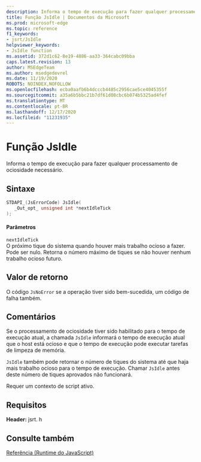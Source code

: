 ```yaml
---
description: Informa o tempo de execução para fazer qualquer processamento de ociosidade necessário.
title: Função JsIdle | Documentos da Microsoft
ms.prod: microsoft-edge
ms.topic: reference
f1_keywords:
- jsrt/JsIdle
helpviewer_keywords:
- JsIdle function
ms.assetid: 372d1c62-8e19-4886-aa33-364cabc09bba
caps.latest.revision: 13
author: MSEdgeTeam
ms.author: msedgedevrel
ms.date: 11/19/2020
ROBOTS: NOINDEX,NOFOLLOW
ms.openlocfilehash: ecba0aafb6b4dcccb4485c2956cae5ce4045355f
ms.sourcegitcommit: a35a6b5bbc21b7df61d08cbc6b074b5325ad4fef
ms.translationtype: MT
ms.contentlocale: pt-BR
ms.lasthandoff: 12/17/2020
ms.locfileid: "11231935"
---
```

# Função JsIdle

Informa o tempo de execução para fazer qualquer processamento de ociosidade necessário.  
  
## Sintaxe  
  
```cpp  
STDAPI_(JsErrorCode) JsIdle(  
   _Out_opt_ unsigned int *nextIdleTick  
);  
```  
  
#### Parâmetros  
 `nextIdleTick`  
 O próximo tique do sistema quando houver mais trabalho ocioso a fazer. Pode ser nulo. Retorna o número máximo de tiques se não houver nenhum trabalho ocioso futuro.  
  
## Valor de retorno  
 O código `JsNoError` se a operação tiver sido bem-sucedida, um código de falha também.  
  
## Comentários  
 Se o processamento de ociosidade tiver sido habilitado para o tempo de execução atual, a chamada `JsIdle` informará o tempo de execução atual que o host está ocioso e que o tempo de execução pode executar tarefas de limpeza de memória.  
  
 `JsIdle` também pode retornar o número de tiques do sistema até que haja mais trabalho ocioso para o tempo de execução. Chamar `JsIdle` antes deste número de tiques aprovados não funcionará.  
  
 Requer um contexto de script ativo.  
  
## Requisitos  
 **Header:** jsrt. h  
  
## Consulte também  
 [Referência (Runtime do JavaScript)](../chakra-hosting/reference-javascript-runtime.md)
